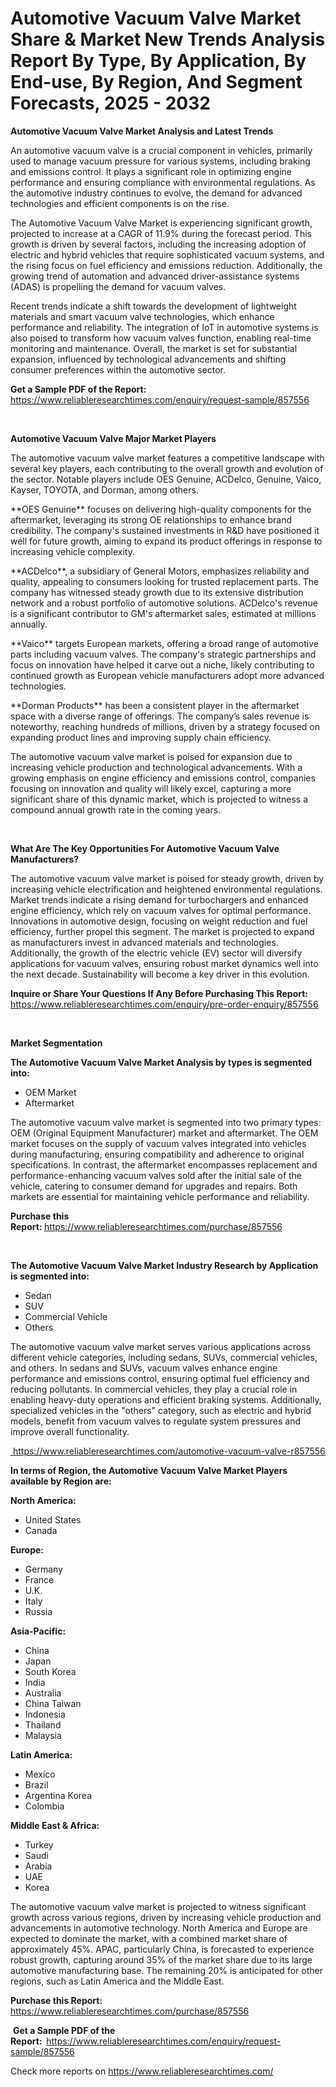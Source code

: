 <p><h1>Automotive Vacuum Valve Market Share & Market New Trends Analysis Report By Type, By Application, By End-use, By Region, And Segment Forecasts, 2025 - 2032</h1></p><p><strong>Automotive Vacuum Valve Market Analysis and Latest Trends</strong></p>
<p><p>An automotive vacuum valve is a crucial component in vehicles, primarily used to manage vacuum pressure for various systems, including braking and emissions control. It plays a significant role in optimizing engine performance and ensuring compliance with environmental regulations. As the automotive industry continues to evolve, the demand for advanced technologies and efficient components is on the rise.</p><p>The Automotive Vacuum Valve Market is experiencing significant growth, projected to increase at a CAGR of 11.9% during the forecast period. This growth is driven by several factors, including the increasing adoption of electric and hybrid vehicles that require sophisticated vacuum systems, and the rising focus on fuel efficiency and emissions reduction. Additionally, the growing trend of automation and advanced driver-assistance systems (ADAS) is propelling the demand for vacuum valves.</p><p>Recent trends indicate a shift towards the development of lightweight materials and smart vacuum valve technologies, which enhance performance and reliability. The integration of IoT in automotive systems is also poised to transform how vacuum valves function, enabling real-time monitoring and maintenance. Overall, the market is set for substantial expansion, influenced by technological advancements and shifting consumer preferences within the automotive sector.</p></p>
<p><strong>Get a Sample PDF of the Report:&nbsp;</strong> <a href="https://www.reliableresearchtimes.com/enquiry/request-sample/857556?utm_campaign=2934&utm_medium=2&utm_source=Github&utm_content=ia&utm_term=30032025&utm_id=automotive-vacuum-valve">https://www.reliableresearchtimes.com/enquiry/request-sample/857556</a></p>
<p>&nbsp;</p>
<p><strong>Automotive Vacuum Valve Major Market Players</strong></p>
<p><p>The automotive vacuum valve market features a competitive landscape with several key players, each contributing to the overall growth and evolution of the sector. Notable players include OES Genuine, ACDelco, Genuine, Vaico, Kayser, TOYOTA, and Dorman, among others. </p><p>**OES Genuine** focuses on delivering high-quality components for the aftermarket, leveraging its strong OE relationships to enhance brand credibility. The company's sustained investments in R&D have positioned it well for future growth, aiming to expand its product offerings in response to increasing vehicle complexity.</p><p>**ACDelco**, a subsidiary of General Motors, emphasizes reliability and quality, appealing to consumers looking for trusted replacement parts. The company has witnessed steady growth due to its extensive distribution network and a robust portfolio of automotive solutions. ACDelco's revenue is a significant contributor to GM's aftermarket sales, estimated at millions annually. </p><p>**Vaico** targets European markets, offering a broad range of automotive parts including vacuum valves. The company's strategic partnerships and focus on innovation have helped it carve out a niche, likely contributing to continued growth as European vehicle manufacturers adopt more advanced technologies.</p><p>**Dorman Products** has been a consistent player in the aftermarket space with a diverse range of offerings. The company’s sales revenue is noteworthy, reaching hundreds of millions, driven by a strategy focused on expanding product lines and improving supply chain efficiency.</p><p>The automotive vacuum valve market is poised for expansion due to increasing vehicle production and technological advancements. With a growing emphasis on engine efficiency and emissions control, companies focusing on innovation and quality will likely excel, capturing a more significant share of this dynamic market, which is projected to witness a compound annual growth rate in the coming years.</p></p>
<p>&nbsp;</p>
<p><strong>What Are The Key Opportunities For Automotive Vacuum Valve Manufacturers?</strong></p>
<p><p>The automotive vacuum valve market is poised for steady growth, driven by increasing vehicle electrification and heightened environmental regulations. Market trends indicate a rising demand for turbochargers and enhanced engine efficiency, which rely on vacuum valves for optimal performance. Innovations in automotive design, focusing on weight reduction and fuel efficiency, further propel this segment. The market is projected to expand as manufacturers invest in advanced materials and technologies. Additionally, the growth of the electric vehicle (EV) sector will diversify applications for vacuum valves, ensuring robust market dynamics well into the next decade. Sustainability will become a key driver in this evolution.</p></p>
<p><strong>Inquire or Share Your Questions If Any Before Purchasing This Report:</strong> <a href="https://www.reliableresearchtimes.com/enquiry/pre-order-enquiry/857556?utm_campaign=2934&utm_medium=2&utm_source=Github&utm_content=ia&utm_term=30032025&utm_id=automotive-vacuum-valve">https://www.reliableresearchtimes.com/enquiry/pre-order-enquiry/857556</a></p>
<p>&nbsp;</p>
<p><strong>Market Segmentation</strong></p>
<p><strong>The Automotive Vacuum Valve Market Analysis by types is segmented into:</strong></p>
<p><ul><li>OEM Market</li><li>Aftermarket</li></ul></p>
<p><p>The automotive vacuum valve market is segmented into two primary types: OEM (Original Equipment Manufacturer) market and aftermarket. The OEM market focuses on the supply of vacuum valves integrated into vehicles during manufacturing, ensuring compatibility and adherence to original specifications. In contrast, the aftermarket encompasses replacement and performance-enhancing vacuum valves sold after the initial sale of the vehicle, catering to consumer demand for upgrades and repairs. Both markets are essential for maintaining vehicle performance and reliability.</p></p>
<p><strong>Purchase this Report:&nbsp;</strong><a href="https://www.reliableresearchtimes.com/purchase/857556?utm_campaign=2934&utm_medium=2&utm_source=Github&utm_content=ia&utm_term=30032025&utm_id=automotive-vacuum-valve">https://www.reliableresearchtimes.com/purchase/857556</a></p>
<p>&nbsp;</p>
<p><strong>The Automotive Vacuum Valve Market Industry Research by Application is segmented into:</strong></p>
<p><ul><li>Sedan</li><li>SUV</li><li>Commercial Vehicle</li><li>Others</li></ul></p>
<p><p>The automotive vacuum valve market serves various applications across different vehicle categories, including sedans, SUVs, commercial vehicles, and others. In sedans and SUVs, vacuum valves enhance engine performance and emissions control, ensuring optimal fuel efficiency and reducing pollutants. In commercial vehicles, they play a crucial role in enabling heavy-duty operations and efficient braking systems. Additionally, specialized vehicles in the "others" category, such as electric and hybrid models, benefit from vacuum valves to regulate system pressures and improve overall functionality.</p></p>
<p><a href="https://www.reliableresearchtimes.com/automotive-vacuum-valve-r857556?utm_campaign=2934&utm_medium=2&utm_source=Github&utm_content=ia&utm_term=30032025&utm_id=automotive-vacuum-valve">&nbsp;https://www.reliableresearchtimes.com/automotive-vacuum-valve-r857556</a></p>
<p><strong>In terms of Region, the Automotive Vacuum Valve Market Players available by Region are:</strong></p>
<p>
    <p> <strong> North America: </strong>
        <ul>
            <li>United States</li>
            <li>Canada</li>
        </ul>
        </p> 
    <p> <strong> Europe: </strong>
        <ul>
            <li>Germany</li>
            <li>France</li>
            <li>U.K.</li>
            <li>Italy</li>
            <li>Russia</li>
        </ul>
        </p> 
    <p> <strong> Asia-Pacific: </strong>
        <ul>
            <li>China</li>
            <li>Japan</li>
            <li>South Korea</li>
            <li>India</li>
            <li>Australia</li>
            <li>China Taiwan</li>
            <li>Indonesia</li>
            <li>Thailand</li>
            <li>Malaysia</li>
        </ul>
        </p> 
    <p> <strong> Latin America: </strong>
        <ul>
            <li>Mexico</li>
            <li>Brazil</li>
            <li>Argentina Korea</li>
            <li>Colombia</li>
        </ul>
        </p> 
    <p> <strong> Middle East & Africa: </strong>
        <ul>
            <li>Turkey</li>
            <li>Saudi</li>
            <li>Arabia</li>
            <li>UAE</li>
            <li>Korea</li>
        </ul>
    </p>
    </p>
<p><p>The automotive vacuum valve market is projected to witness significant growth across various regions, driven by increasing vehicle production and advancements in automotive technology. North America and Europe are expected to dominate the market, with a combined market share of approximately 45%. APAC, particularly China, is forecasted to experience robust growth, capturing around 35% of the market share due to its large automotive manufacturing base. The remaining 20% is anticipated for other regions, such as Latin America and the Middle East.</p></p>
<p><strong>Purchase this Report: </strong><a href="https://www.reliableresearchtimes.com/purchase/857556?utm_campaign=2934&utm_medium=2&utm_source=Github&utm_content=ia&utm_term=30032025&utm_id=automotive-vacuum-valve">https://www.reliableresearchtimes.com/purchase/857556</a></p>
<p>&nbsp;<strong>Get a Sample PDF of the Report:&nbsp;&nbsp;</strong><a href="https://www.reliableresearchtimes.com/enquiry/request-sample/857556?utm_campaign=2934&utm_medium=2&utm_source=Github&utm_content=ia&utm_term=30032025&utm_id=automotive-vacuum-valve">https://www.reliableresearchtimes.com/enquiry/request-sample/857556</a></p>
<p><strong></strong></p>
<p>Check more reports on <a href="https://www.reliableresearchtimes.com/?utm_campaign=2934&utm_medium=2&utm_source=Github&utm_content=ia&utm_term=30032025&utm_id=automotive-vacuum-valve">https://www.reliableresearchtimes.com/</a></p>
